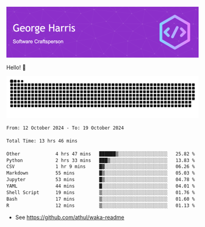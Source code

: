 ![img](./assets/github-header.png)

Hello! :wave:

<div align="center">
  <img  src="https://raw.githubusercontent.com/1999AZZAR/1999AZZAR/readme/resources/grid-snake.svg" alt="snake" />
</div>

<!--START_SECTION:waka-->

```txt
From: 12 October 2024 - To: 19 October 2024

Total Time: 13 hrs 46 mins

Other             4 hrs 47 mins   ██████▒░░░░░░░░░░░░░░░░░░   25.82 %
Python            2 hrs 33 mins   ███▒░░░░░░░░░░░░░░░░░░░░░   13.83 %
CSV               1 hr 9 mins     █▓░░░░░░░░░░░░░░░░░░░░░░░   06.26 %
Markdown          55 mins         █▒░░░░░░░░░░░░░░░░░░░░░░░   05.03 %
Jupyter           53 mins         █▒░░░░░░░░░░░░░░░░░░░░░░░   04.78 %
YAML              44 mins         █░░░░░░░░░░░░░░░░░░░░░░░░   04.01 %
Shell Script      19 mins         ▒░░░░░░░░░░░░░░░░░░░░░░░░   01.76 %
Bash              17 mins         ▒░░░░░░░░░░░░░░░░░░░░░░░░   01.60 %
R                 12 mins         ▒░░░░░░░░░░░░░░░░░░░░░░░░   01.13 %
```

<!--END_SECTION:waka-->

- See <https://github.com/athul/waka-readme>
